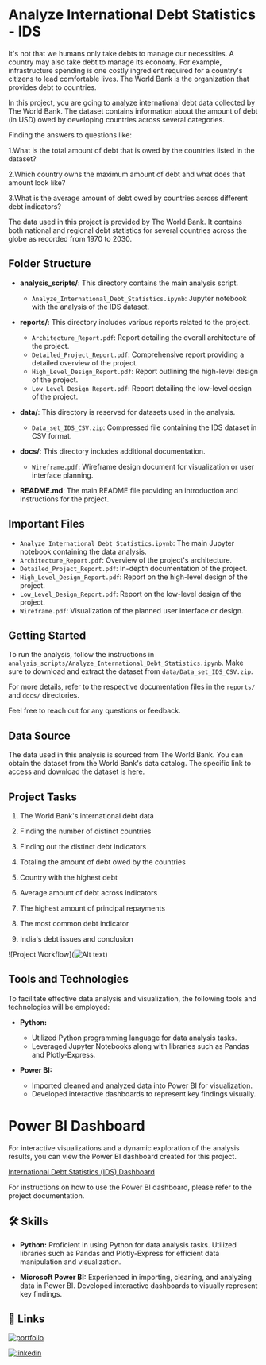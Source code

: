 
# Analyze International Debt Statistics - IDS

It's not that we humans only take debts to manage our necessities. A country may also take debt to manage its economy. For example, infrastructure spending is one costly ingredient required for a country's citizens to lead comfortable lives. The World Bank is the organization that provides debt to countries.

In this project, you are going to analyze international debt data collected by The World Bank. The dataset contains information about the amount of debt (in USD) owed by developing countries across several categories.

Finding the answers to questions like:

1.What is the total amount of debt that is owed by the countries listed in the dataset?

2.Which country owns the maximum amount of debt and what does that amount look like?

3.What is the average amount of debt owed by countries across different debt indicators?


The data used in this project is provided by The World Bank. It contains both national and regional debt statistics for several countries across the globe as recorded from 1970 to 2030.


## Folder Structure

- **analysis_scripts/**: This directory contains the main analysis script.
  - `Analyze_International_Debt_Statistics.ipynb`: Jupyter notebook with the analysis of the IDS dataset.

- **reports/**: This directory includes various reports related to the project.
  - `Architecture_Report.pdf`: Report detailing the overall architecture of the project.
  - `Detailed_Project_Report.pdf`: Comprehensive report providing a detailed overview of the project.
  - `High_Level_Design_Report.pdf`: Report outlining the high-level design of the project.
  - `Low_Level_Design_Report.pdf`: Report detailing the low-level design of the project.

- **data/**: This directory is reserved for datasets used in the analysis.
  - `Data_set_IDS_CSV.zip`: Compressed file containing the IDS dataset in CSV format.

- **docs/**: This directory includes additional documentation.
  - `Wireframe.pdf`: Wireframe design document for visualization or user interface planning.

- **README.md**: The main README file providing an introduction and instructions for the project.

## Important Files

- `Analyze_International_Debt_Statistics.ipynb`: The main Jupyter notebook containing the data analysis.
- `Architecture_Report.pdf`: Overview of the project's architecture.
- `Detailed_Project_Report.pdf`: In-depth documentation of the project.
- `High_Level_Design_Report.pdf`: Report on the high-level design of the project.
- `Low_Level_Design_Report.pdf`: Report on the low-level design of the project.
- `Wireframe.pdf`: Visualization of the planned user interface or design.

## Getting Started

To run the analysis, follow the instructions in `analysis_scripts/Analyze_International_Debt_Statistics.ipynb`. Make sure to download and extract the dataset from `data/Data_set_IDS_CSV.zip`.

For more details, refer to the respective documentation files in the `reports/` and `docs/` directories.

Feel free to reach out for any questions or feedback.



## Data Source

The data used in this analysis is sourced from The World Bank. You can obtain the dataset from the World Bank's data catalog. The specific link to access and download the dataset is [here](https://datacatalog.worldbank.org/search/dataset/0038015).





## Project Tasks

1. The World Bank's international debt data
   
2. Finding the number of distinct countries   

3. Finding out the distinct debt indicators 

4. Totaling the amount of debt owed by the countries 

5. Country with the highest debt   

6. Average amount of debt across indicators
   
7. The highest amount of principal repayments   

8. The most common debt indicator

9. India's debt issues and conclusion


![Project Workflow](![Alt text](relative/path/to/image.png))

## Tools and Technologies

To facilitate effective data analysis and visualization, the following tools and technologies will be employed:

- **Python:**
  - Utilized Python programming language for data analysis tasks.
  - Leveraged Jupyter Notebooks along with libraries such as Pandas and Plotly-Express.

- **Power BI:**
  - Imported cleaned and analyzed data into Power BI for visualization.
  - Developed interactive dashboards to represent key findings visually.


# Power BI Dashboard

For interactive visualizations and a dynamic exploration of the analysis results, you can view the Power BI dashboard created for this project.

[International Debt Statistics (IDS) Dashboard](https://app.powerbi.com/reportEmbed?reportId=b5483008-9f32-4d4e-ad30-6b8753ed078c&autoAuth=true&ctid=9f279a9a-e327-4c5c-9ca3-e4747dd231b1 )

For instructions on how to use the Power BI dashboard, please refer to the project documentation.


## 🛠 Skills

- **Python:** Proficient in using Python for data analysis tasks. Utilized libraries such as Pandas and Plotly-Express for efficient data manipulation and visualization.

- **Microsoft Power BI:** Experienced in importing, cleaning, and analyzing data in Power BI. Developed interactive dashboards to visually represent key findings.


## 🔗 Links
[![portfolio](https://img.shields.io/badge/my_portfolio-000?style=for-the-badge&logo=ko-fi&logoColor=white)](https://parthebhan143.wixsite.com/datainsights)

[![linkedin](https://img.shields.io/badge/linkedin-0A66C2?style=for-the-badge&logo=linkedin&logoColor=white)](www.linkedin.com/in/parthebhan)


